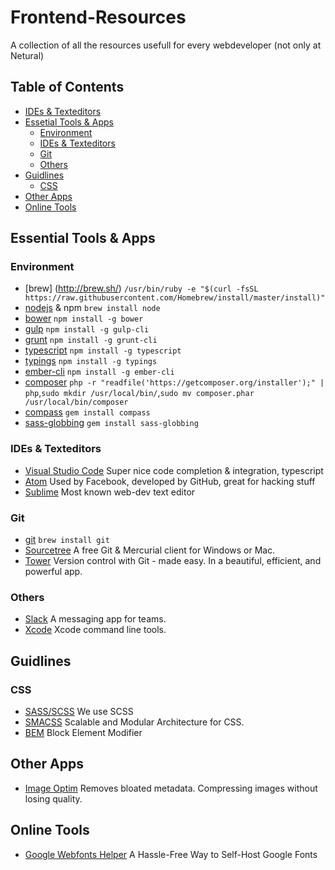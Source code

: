 # Frontend-Resources
A collection of all the resources usefull for every webdeveloper (not only at Netural)

## Table of Contents
- [IDEs & Texteditors](#essetial-tools--apps)
- [Essetial Tools & Apps](#essetial-tools--apps)
  - [Environment](#environment)
  - [IDEs & Texteditors](#ides--texteditors)
  - [Git](#git)
  - [Others](#others)
- [Guidlines](#guidlines)
  - [CSS](#css)
- [Other Apps](#other-apps)
- [Online Tools](#online-tools)

## Essential Tools & Apps
### Environment
- [brew] (http://brew.sh/) `/usr/bin/ruby -e "$(curl -fsSL https://raw.githubusercontent.com/Homebrew/install/master/install)"`
- [nodejs](https://nodejs.org) & npm `brew install node`
- [bower](http://bower.io/) `npm install -g bower`
- [gulp](http://gulpjs.com/) `npm install -g gulp-cli`
- [grunt](http://gruntjs.com/) `npm install -g grunt-cli`
- [typescript](http://www.typescriptlang.org/) `npm install -g typescript`
- [typings](https://github.com/typings/typings) `npm install -g typings`
- [ember-cli](http://ember-cli.com/) `npm install -g ember-cli`
- [composer](https://getcomposer.org/download/) `php -r "readfile('https://getcomposer.org/installer');" | php`,`sudo mkdir /usr/local/bin/`,`sudo mv composer.phar /usr/local/bin/composer`
- [compass](http://compass-style.org/) `gem install compass`
- [sass-globbing](https://github.com/chriseppstein/sass-globbing) `gem install sass-globbing`

### IDEs & Texteditors
- [Visual Studio Code](http://code.visualstudio.com/) Super nice code completion & integration, typescript
- [Atom](https://atom.io/) Used by Facebook, developed by GitHub, great for hacking stuff
- [Sublime](http://www.sublimetext.com/2) Most known web-dev text editor

### Git
- [git](https://git-scm.com/) `brew install git`
- [Sourcetree](https://www.sourcetreeapp.com/) A free Git & Mercurial client for Windows or Mac.
- [Tower](https://www.git-tower.com/) Version control with Git - made easy. In a beautiful, efficient, and powerful app.

### Others
- [Slack](https://slack.com/) A messaging app for teams.
- [Xcode](https://developer.apple.com/xcode/download/) Xcode command line tools.

## Guidlines
### CSS
- [SASS/SCSS](http://sass-lang.com/guide) We use SCSS
- [SMACSS](https://smacss.com/) Scalable and Modular Architecture for CSS.
- [BEM](http://getbem.com/) Block Element Modifier

## Other Apps
- [Image Optim](https://imageoptim.com/) Removes bloated metadata. Compressing images without losing quality.

## Online Tools
- [Google Webfonts Helper](https://google-webfonts-helper.herokuapp.com/fonts) A Hassle-Free Way to Self-Host Google Fonts
